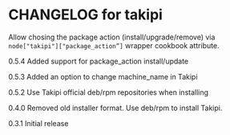# CHANGELOG for takipi

Allow chosing the package action (install/upgrade/remove) via `node["takipi"]["package_action”]` wrapper cookbook attribute.

0.5.4
Added support for package_action install/update

0.5.3
Added an option to change machine_name in Takipi

0.5.2
Use Takipi official deb/rpm repositories when installing

0.4.0
Removed old installer format. Use deb/rpm to install Takipi.

0.3.1
Initial release
